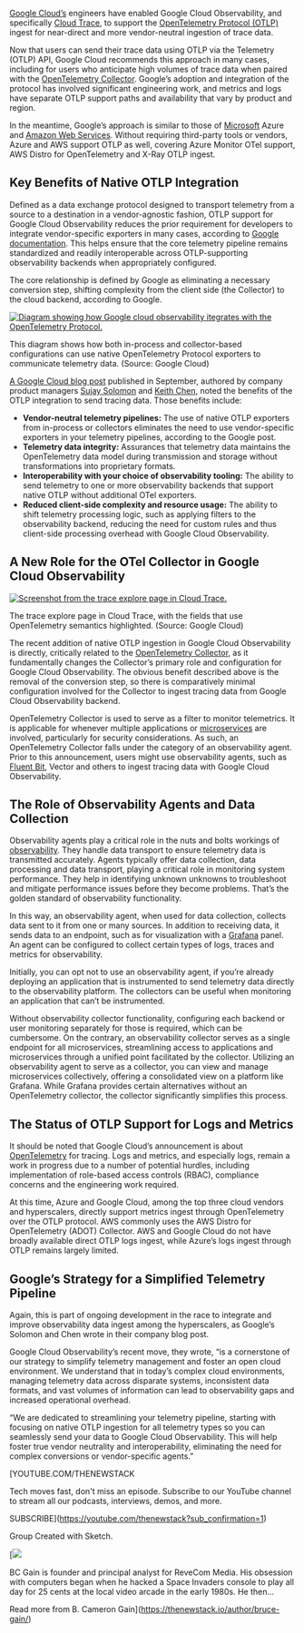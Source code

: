[Google Cloud’s](https://cloud.google.com/?utm_content=inline+mention) engineers have enabled Google Cloud Observability, and specifically [Cloud Trace](https://cloud.google.com/trace/docs/overview), to support the [OpenTelemetry Protocol (OTLP)](https://opentelemetry.io/docs/specs/otel/protocol/) ingest for near-direct and more vendor-neutral ingestion of trace data.

Now that users can send their trace data using OTLP via the Telemetry (OTLP) API, Google Cloud recommends this approach in many cases, including for users who anticipate high volumes of trace data when paired with the [OpenTelemetry Collector](https://thenewstack.io/why-the-latest-advances-in-opentelemetry-are-significant/). Google’s adoption and integration of the protocol has involved significant engineering work, and metrics and logs have separate OTLP support paths and availability that vary by product and region.

In the meantime, Google’s approach is similar to those of [Microsoft](https://news.microsoft.com/?utm_content=inline+mention) Azure and [Amazon Web Services](https://aws.amazon.com/?utm_content=inline+mention). Without requiring third-party tools or vendors, Azure and AWS support OTLP as well, covering Azure Monitor OTel support, AWS Distro for OpenTelemetry and X-Ray OTLP ingest.

## Key Benefits of Native OTLP Integration

Defined as a data exchange protocol designed to transport telemetry from a source to a destination in a vendor-agnostic fashion, OTLP support for Google Cloud Observability reduces the prior requirement for developers to integrate vendor-specific exporters in many cases, according to [Google documentation](https://cloud.google.com/learn/what-is-opentelemetry). This helps ensure that the core telemetry pipeline remains standardized and readily interoperable across OTLP-supporting observability backends when appropriately configured.

The core relationship is defined by Google as eliminating a necessary conversion step, shifting complexity from the client side (the Collector) to the cloud backend, according to Google.

[![Diagram showing how Google cloud observability itegrates with the OpenTelemetry Protocol.](https://cdn.thenewstack.io/media/2025/10/047495d8-google-cloud-otlp-1024x576.png)](https://cdn.thenewstack.io/media/2025/10/047495d8-google-cloud-otlp-1024x576.png)

This diagram shows how both in-process and collector-based configurations can use native OpenTelemetry Protocol exporters to communicate telemetry data. (Source: Google Cloud)

[A Google Cloud blog post](https://cloud.google.com/blog/products/management-tools/opentelemetry-now-in-google-cloud-observability/) published in September, authored by company product managers [Sujay Solomon](https://www.linkedin.com/in/sujay-solomon/) and [Keith Chen](https://www.linkedin.com/in/keith-chen-a4640679/), noted the benefits of the OTLP integration to send tracing data. Those benefits include:

* **Vendor-neutral telemetry pipelines:** The use of native OTLP exporters from in-process or collectors eliminates the need to use vendor-specific exporters in your telemetry pipelines, according to the Google post.
* **Telemetry data integrity:** Assurances that telemetry data maintains the OpenTelemetry data model during transmission and storage without transformations into proprietary formats.
* **Interoperability with your choice of observability tooling:** The ability to send telemetry to one or more observability backends that support native OTLP without additional OTel exporters.
* **Reduced client-side complexity and resource usage:** The ability to shift telemetry processing logic, such as applying filters to the observability backend, reducing the need for custom rules and thus client-side processing overhead with Google Cloud Observability.

## A New Role for the OTel Collector in Google Cloud Observability

[![Screenshot from the trace explore page in Cloud Trace.](https://cdn.thenewstack.io/media/2025/10/e7da2810-google-cloud-trace-explorer-1024x576.png)](https://cdn.thenewstack.io/media/2025/10/e7da2810-google-cloud-trace-explorer-1024x576.png)

The trace explore page in Cloud Trace, with the fields that use OpenTelemetry semantics highlighted. (Source: Google Cloud)

The recent addition of native OTLP ingestion in Google Cloud Observability is directly, critically related to the [OpenTelemetry Collector](https://opentelemetry.io/docs/collector/), as it fundamentally changes the Collector’s primary role and configuration for Google Cloud Observability. The obvious benefit described above is the removal of the conversion step, so there is comparatively minimal configuration involved for the Collector to ingest tracing data from Google Cloud Observability backend.

OpenTelemetry Collector is used to serve as a filter to monitor telemetrics. It is applicable for whenever multiple applications or [microservices](https://thenewstack.io/introduction-to-microservices/) are involved, particularly for security considerations. As such, an OpenTelemetry Collector falls under the category of an observability agent. Prior to this announcement, users might use observability agents, such as [Fluent Bit](https://thenewstack.io/fluent-bit-core-concepts/), Vector and others to ingest tracing data with Google Cloud Observability.

## The Role of Observability Agents and Data Collection

Observability agents play a critical role in the nuts and bolts workings of [observability](https://thenewstack.io/introduction-to-observability/). They handle data transport to ensure telemetry data is transmitted accurately. Agents typically offer data collection, data processing and data transport, playing a critical role in monitoring system performance. They help in identifying unknown unknowns to troubleshoot and mitigate performance issues before they become problems. That’s the golden standard of observability functionality.

In this way, an observability agent, when used for data collection, collects data sent to it from one or many sources. In addition to receiving data, it sends data to an endpoint, such as for visualization with a [Grafana](https://thenewstack.io/grafanas-cto-on-the-state-of-the-observability-market/) panel. An agent can be configured to collect certain types of logs, traces and metrics for observability.

Initially, you can opt not to use an observability agent, if you’re already deploying an application that is instrumented to send telemetry data directly to the observability platform. The collectors can be useful when monitoring an application that can’t be instrumented.

Without observability collector functionality, configuring each backend or user monitoring separately for those is required, which can be cumbersome. On the contrary, an observability collector serves as a single endpoint for all microservices, streamlining access to applications and microservices through a unified point facilitated by the collector. Utilizing an observability agent to serve as a collector, you can view and manage microservices collectively, offering a consolidated view on a platform like Grafana. While Grafana provides certain alternatives without an OpenTelemetry collector, the collector significantly simplifies this process.

## The Status of OTLP Support for Logs and Metrics

It should be noted that Google Cloud’s announcement is about [OpenTelemetry](https://thenewstack.io/what-is-opentelemetry-the-ultimate-guide/) for tracing. Logs and metrics, and especially logs, remain a work in progress due to a number of potential hurdles, including implementation of role-based access controls (RBAC), compliance concerns and the engineering work required.

At this time, Azure and Google Cloud, among the top three cloud vendors and hyperscalers, directly support metrics ingest through OpenTelemetry over the OTLP protocol. AWS commonly uses the AWS Distro for OpenTelemetry (ADOT) Collector. AWS and Google Cloud do not have broadly available direct OTLP logs ingest, while Azure’s logs ingest through OTLP remains largely limited.

## Google’s Strategy for a Simplified Telemetry Pipeline

Again, this is part of ongoing development in the race to integrate and improve observability data ingest among the hyperscalers, as Google’s Solomon and Chen wrote in their company blog post.

Google Cloud Observability’s recent move, they wrote, “is a cornerstone of our strategy to simplify telemetry management and foster an open cloud environment. We understand that in today’s complex cloud environments, managing telemetry data across disparate systems, inconsistent data formats, and vast volumes of information can lead to observability gaps and increased operational overhead.

“We are dedicated to streamlining your telemetry pipeline, starting with focusing on native OTLP ingestion for all telemetry types so you can seamlessly send your data to Google Cloud Observability. This will help foster true vendor neutrality and interoperability, eliminating the need for complex conversions or vendor-specific agents.”

[YOUTUBE.COM/THENEWSTACK

Tech moves fast, don't miss an episode. Subscribe to our YouTube
channel to stream all our podcasts, interviews, demos, and more.

SUBSCRIBE](https://youtube.com/thenewstack?sub_confirmation=1)

Group
Created with Sketch.

[![](https://cdn.thenewstack.io/media/2020/04/4d3b9442-bruce-gain.jpg)

BC Gain is founder and principal analyst for ReveCom Media. His obsession with computers began when he hacked a Space Invaders console to play all day for 25 cents at the local video arcade in the early 1980s. He then...

Read more from B. Cameron Gain](https://thenewstack.io/author/bruce-gain/)